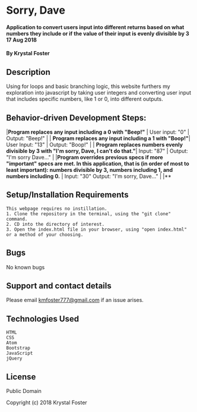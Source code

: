 # Sorry, Dave

#### Application to convert users input into different returns based on what numbers they include or if the value of their input is evenly divisible by 3  17 Aug 2018

#### By Krystal Foster

## Description

Using for loops and basic branching logic, this website furthers my exploration into javascript by taking user integers and converting user input that includes specific numbers, like 1 or 0, into different outputs.

## Behavior-driven Development Steps:

|**Program replaces any input including a 0 with "Beep!"** | User input: "0" | Output: "Beep!" |
| **Program replaces any input including a 1 with "Boop!"**| User Input: "13" | Output: "Boop!" |
| **Program replaces numbers evenly divisible by 3 with "I'm sorry, Dave, I can't do that."**| Input: "87" | Output: "I'm sorry Dave..." |
|**Program overrides previous specs if more "important" specs are met. In this application, that is (in order of most to least important): numbers divisible by 3, numbers including 1, and numbers including 0.** | Input: "30" Output: "I'm sorry, Dave..." |
|**


## Setup/Installation Requirements

    This webpage requires no instillation.
    1. Clone the repository in the terminal, using the "git clone" command.
    2. CD into the directory of interest.
    3. Open the index.html file in your browser, using "open index.html" or a method of your choosing.

## Bugs

No known bugs

## Support and contact details

Please email kmfoster777@gmail.com if an issue arises.

## Technologies Used

    HTML
    CSS
    Atom
    Bootstrap
    JavaScript
    jQuery

## License

Public Domain

Copyright (c) 2018 Krystal Foster
